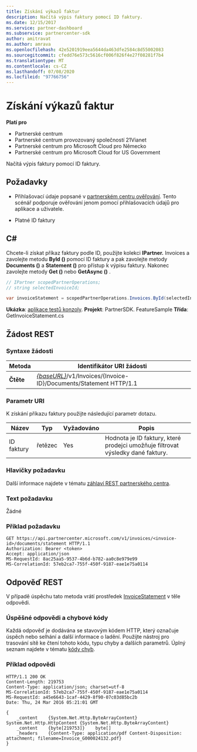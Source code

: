 ```yaml
---
title: Získání výkazů faktur
description: Načítá výpis faktury pomocí ID faktury.
ms.date: 12/15/2017
ms.service: partner-dashboard
ms.subservice: partnercenter-sdk
author: amitravat
ms.author: amrava
ms.openlocfilehash: 42e5201919eea5644da463dfe2584c8d55002083
ms.sourcegitcommit: cfedd76e573c5616cf006f826f4e27f08281f7b4
ms.translationtype: MT
ms.contentlocale: cs-CZ
ms.lasthandoff: 07/08/2020
ms.locfileid: "97766756"
---
```

# <a name="get-invoice-statement"></a>Získání výkazů faktur

**Platí pro**

- Partnerské centrum
- Partnerské centrum provozovaný společností 21Vianet
- Partnerské centrum pro Microsoft Cloud pro Německo
- Partnerské centrum pro Microsoft Cloud for US Government

Načítá výpis faktury pomocí ID faktury.

## <a name="prerequisites"></a>Požadavky

- Přihlašovací údaje popsané v [partnerském centru ověřování](partner-center-authentication.md). Tento scénář podporuje ověřování jenom pomocí přihlašovacích údajů pro aplikace a uživatele.

- Platné ID faktury

## <a name="c"></a>C\#

Chcete-li získat příkaz faktury podle ID, použijte kolekci **IPartner.** Invoices a zavolejte metodu **ById ()** pomocí ID faktury a pak zavolejte metody **Documents ()** a **Statement ()** pro přístup k výpisu faktury. Nakonec zavolejte metody **Get ()** nebo **GetAsync ()** .

``` csharp
// IPartner scopedPartnerOperations;
// string selectedInvoiceId;

var invoiceStatement = scopedPartnerOperations.Invoices.ById(selectedInvoiceId).Documents.Statement.Get();
```

**Ukázka**: [aplikace testů konzoly](console-test-app.md). **Projekt**: PartnerSDK. FeatureSample **Třída**: GetInvoiceStatement.cs

## <a name="rest-request"></a>Žádost REST

### <a name="request-syntax"></a>Syntaxe žádosti

| Metoda  | Identifikátor URI žádosti                                                                                       |
|---------|---------------------------------------------------------------------------------------------------|
| **Čtěte** | [*{baseURL}*](partner-center-rest-urls.md)/v1/Invoices/{Invoice-ID}/Documents/Statement HTTP/1.1  |

### <a name="uri-parameter"></a>Parametr URI

K získání příkazu faktury použijte následující parametr dotazu.

| Název       | Typ       | Vyžadováno | Popis                                                                                        |
|------------|------------|----------|----------------------------------------------------------------------------------------------------|
| ID faktury | řetězec     | Yes      | Hodnota je ID faktury, které prodejci umožňuje filtrovat výsledky dané faktury. |

### <a name="request-headers"></a>Hlavičky požadavku

Další informace najdete v tématu [záhlaví REST partnerského centra](headers.md).

### <a name="request-body"></a>Text požadavku

Žádné

### <a name="request-example"></a>Příklad požadavku

```http
GET https://api.partnercenter.microsoft.com/v1/invoices/<invoice-id>/documents/statement HTTP/1.1
Authorization: Bearer <token>
Accept: application/json
MS-RequestId: 8ac25aa5-9537-4b6d-b782-aa0c8e979e99
MS-CorrelationId: 57eb2ca7-755f-450f-9187-eae1e75a0114
```

## <a name="rest-response"></a>Odpověď REST

V případě úspěchu tato metoda vrátí prostředek [InvoiceStatement](invoice-resources.md#invoicestatement) v těle odpovědi.

### <a name="response-success-and-error-codes"></a>Úspěšné odpovědi a chybové kódy

Každá odpověď je dodávána se stavovým kódem HTTP, který označuje úspěch nebo selhání a další informace o ladění. Použijte nástroj pro trasování sítě ke čtení tohoto kódu, typu chyby a dalších parametrů. Úplný seznam najdete v tématu [kódy chyb](error-codes.md).

### <a name="response-example"></a>Příklad odpovědi

```http
HTTP/1.1 200 OK
Content-Length: 219753
Content-Type: application/json; charset=utf-8
MS-CorrelationId: 57eb2ca7-755f-450f-9187-eae1e75a0114
MS-RequestId: a45e6643-1caf-4429-8f90-07c03d85bc2b
Date: Thu, 24 Mar 2016 05:21:01 GMT

{
    _content    {System.Net.Http.ByteArrayContent}    System.Net.Http.HttpContent {System.Net.Http.ByteArrayContent}
    _content    {byte[219753]}    byte[]
    _headers    {Content-Type: application/pdf Content-Disposition: attachment; filename=Invoice_G000024132.pdf}
}
```
